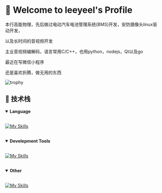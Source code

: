 # 🌟 Welcome to leeyeel's Profile  


本行高能物理，先后做过电动汽车电池管理系统(BMS)开发，安防摄像头linux驱动开发，

以及长时间的音视频开发

主业音视频编解码，语言常用C/C++，也用python，nodejs，Qt以及go

最近在写微信小程序

还是喜欢折腾，做无用的东西

<img src="https://github-profile-trophy.vercel.app/?username=leeyeel&theme=tokyonight&column=7&no-frame=true" alt="trophy"/>


## 🔧 技术栈  

<details open> 
<summary><b>Language</b></summary> 

[![My Skills](https://skillicons.dev/icons?i=c,cpp,py,go,qt,js,latex,fortran)](https://skillicons.dev)

</details> 

<details open> 
<summary><b>Develepment Tools</b></summary> 

[![My Skills](https://skillicons.dev/icons?i=vim,neovim,vscode,git,cmake,github,docker)](https://skillicons.dev)

</details> 

<details open> 
<summary><b>Other</b></summary> 

[![My Skills](https://skillicons.dev/icons?i=blender,linux)](https://skillicons.dev)

</details> 
